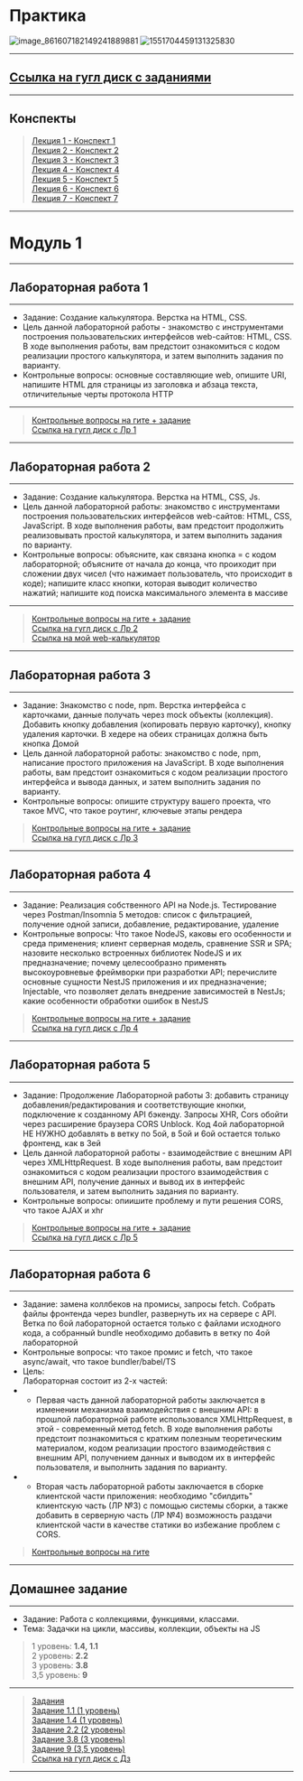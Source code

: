 # Практика

![image_861607182149241889881](https://github.com/user-attachments/assets/f6c34e23-01d7-49d6-87a6-b0cba40d565a)
![1551704459131325830](https://github.com/user-attachments/assets/33d050b5-f409-4893-8c08-127755a43312)

***
## [Ссылка на гугл диск с заданиями](https://drive.google.com/drive/folders/1fj5Gsqq2CjhLDjeSMvw-VAjeml4il38Q)
***
## Конспекты
> [Лекция 1 - Конспект 1](https://github.com/Lisichka-Ju/practica/tree/main/Conspects/1)  
> [Лекция 2 - Конспект 2](https://github.com/Lisichka-Ju/practica/tree/main/Conspects/2)  
> [Лекция 3 - Конспект 3](https://github.com/Lisichka-Ju/practica/tree/main/Conspects/3)  
> [Лекция 4 - Конспект 4](https://github.com/Lisichka-Ju/practica/tree/main/Conspects/4)  
> [Лекция 5 - Конспект 5](https://github.com/Lisichka-Ju/practica/tree/main/Conspects/5)  
> [Лекция 6 - Конспект 6](https://github.com/Lisichka-Ju/practica/tree/main/Conspects/6)  
> [Лекция 7 - Конспект 7](https://github.com/Lisichka-Ju/practica/tree/main/Conspects/7)  
***
# Модуль 1
***
## Лабораторная работа 1
***
- Задание: Создание калькулятора. Верстка на HTML, CSS.  
- Цель данной лабораторной работы - знакомство с инструментами построения пользовательских интерфейсов web-сайтов: HTML, CSS. В ходе выполнения работы, вам предстоит ознакомиться с кодом реализации простого калькулятора, и затем выполнить задания по варианту.  
- Контрольные вопросы: основные составляющие web, опишите URI, напишите HTML для страницы из заголовка и абзаца текста, отличительные черты протокола HTTP  
***
> [Контрольные вопросы на гите + задание](https://github.com/Lisichka-Ju/practica/tree/main/laba_1)  
> [Ссылка на гугл диск с Лр 1](https://docs.google.com/document/d/1DlGRG0Inf5STZ9WcFQKX9zGPzgDnauub/edit)   
***
## Лабораторная работа 2
***
- Задание: Создание калькулятора. Верстка на HTML, CSS, Js.  
- Цель данной лабораторной работы: знакомство с инструментами построения пользовательских интерфейсов web-сайтов: HTML, CSS, JavaScript. В ходе выполнения работы, вам предстоит продолжить реализовывать простой калькулятора, и затем выполнить задания по варианту.  
- Контрольные вопросы: объясните, как связана кнопка = с кодом лабораторной; объясните от начала до конца, что проиходит при сложении двух чисел (что нажимает пользователь, что происходит в коде); напишите класс кнопки, которая выводит количество нажатий; напишите код поиска максимального элемента в массиве  
***
> [Контрольные вопросы на гите + задание](https://github.com/Lisichka-Ju/practica/blob/main/laba_2/README.md)  
> [Ссылка на гугл диск с Лр 2](https://docs.google.com/document/d/1O_aWV6rSYEi16wdbfGLY6GvMcDrq5dmq/edit)  
> [Ссылка на мой web-калькулятор](https://lisichka-ju.github.io/Calc/index.html)
***
## Лабораторная работа 3
***
-	Задание: Знакомство с node, npm. Верстка интерфейса с карточками, данные получать через mock объекты (коллекция). Добавить кнопку добавления (копировать первую карточку), кнопку удаления карточки. В хедере на обеих страницах должна быть кнопка Домой  
-	Цель данной лабораторной работы: знакомство с node, npm, написание простого приложения на JavaScript. В ходе выполнения работы, вам предстоит ознакомиться с кодом реализации простого интерфейса и вывода данных, и затем выполнить задания по варианту.  
-	Контрольные вопросы: опишите структуру вашего проекта, что такое MVC, что такое роутинг, ключевые этапы рендера  
> [Контрольные вопросы на гите + задание](https://github.com/Lisichka-Ju/practica/tree/main/laba_3)  
> [Ссылка на гугл диск с Лр 3](https://docs.google.com/document/d/1jMvUkAr2BVUFeS4oqygDHm9Aj3_Oo9XK/edit)   
***
## Лабораторная работа 4
***
- Задание: Реализация собственного API на Node.js. Тестирование через Postman/Insomnia 5 методов: список с фильтрацией, получение одной записи, добавление, редактирование, удаление  
- Контрольные вопросы: Что такое NodeJS, каковы его особенности и среда применения; клиент серверная модель, сравнение SSR и SPA; назовите несколько встроенных библиотек NodeJS и их предназначение; почему целесообразно применять высокоуровневые фреймворки при разработки API; перечислите основные сущности NestJS приложения и их предназначение; Injectable, что позволяет делать внедрение зависимостей в NestJs; какие особенности обработки ошибок в NestJS  
> [Контрольные вопросы на гите + задание](https://github.com/Lisichka-Ju/practica/tree/main/laba_4)  
> [Ссылка на гугл диск с Лр 4](https://docs.google.com/document/d/124Jtxu9RaUDHlVb5MnNQdvoo0zgEyjne/edit)  
***
## Лабораторная работа 5
***
- Задание: Продолжение Лабораторной работы 3: добавить страницу добавления/редактирования и соответствующие кнопки, подключение к созданному API бэкенду. Запросы XHR, Cors обойти через расширение браузера CORS Unblock. Код 4ой лабораторной НЕ НУЖНО добавлять в ветку по 5ой, в 5ой и 6ой остается только фронтенд, как в 3ей  
- Цель данной лабораторной работы - взаимодействие с внешним API через XMLHttpRequest. В ходе выполнения работы, вам предстоит ознакомиться с кодом реализации простого взаимодействия с внешним API, получение данных и вывод их в интерфейс пользователя, и затем выполнить задания по варианту.  
- Контрольные вопросы: опиишите проблему и пути решения CORS, что такое AJAX и xhr
> [Контрольные вопросы на гите  + задание](https://github.com/Lisichka-Ju/practica/tree/main/laba_5)  
> [Ссылка на гугл диск с Лр 5]()  
***
## Лабораторная работа 6
***
- Задание: замена коллбеков на промисы, запросы fetch. Собрать файлы фронтенда через bundler, развернуть их на сервере c API. Ветка по 6ой лабораторной остается только с файлами исходного кода, а собранный bundle необходимо добавить в ветку по 4ой лабораторной  
- Контрольные вопросы: что такое промис и fetch, что такое async/await, что такое bundler/babel/TS  
- Цель:  
Лабораторная состоит из 2-х частей:
- - Первая часть данной лабораторной работы заключается в изменении механизма взаимодействия с внешним API: в прошлой лабораторной работе использовался XMLHttpRequest, в этой - современный метод fetch. В ходе выполнения работы предстоит познакомиться с кратким полезным теоретическим материалом, кодом реализации простого взаимодействия с внешним API, получением данных и выводом их в интерфейс пользователя, и выполнить задания по варианту.  
- - Вторая часть лабораторной работы заключается в сборке клиентской части приложения: необходимо "сбилдить" клиентскую часть (ЛР №3) с помощью системы сборки, а также добавить в серверную часть (ЛР №4) возможность раздачи клиентской части в качестве статики во избежание проблем с CORS.  
>[Контрольные вопросы на гите](https://github.com/Lisichka-Ju/practica/tree/main/laba_6)  
***
## Домашнее задание
***
- Задание: Работа с коллекциями, функциями, классами.  
- Тема: Задачки на цикли, массивы, коллекции, объекты на JS  
> 1 уровень: ****1.4, 1.1****  
> 2 уровень: ****2.2****  
> 3 уровень: ****3.8****  
> 3,5 уровень: ****9****  
***
> [Задания](https://github.com/Lisichka-Ju/practica/tree/main/Dz1)  
> [Задание 1.1 (1 уровень)](https://github.com/Lisichka-Ju/practica/blob/main/Dz1/1-1.js)  
> [Задание 1.4 (1 уровень)](https://github.com/Lisichka-Ju/practica/blob/main/Dz1/1-4.js)  
> [Задание 2.2 (2 уровень)](https://github.com/Lisichka-Ju/practica/blob/main/Dz1/2-2.js)  
> [Задание 3.8 (3 уровень)](https://github.com/Lisichka-Ju/practica/tree/main/Dz1/3-8)  
> [Задание 9 (3,5 уровень)](https://github.com/Lisichka-Ju/practica/tree/main/Dz1/9)  
> [Ссылка на гугл диск с Дз](https://docs.google.com/document/d/1I7E7fuZebgCXgpJpCx-oBSjJybIICdb8/edit)  
***
